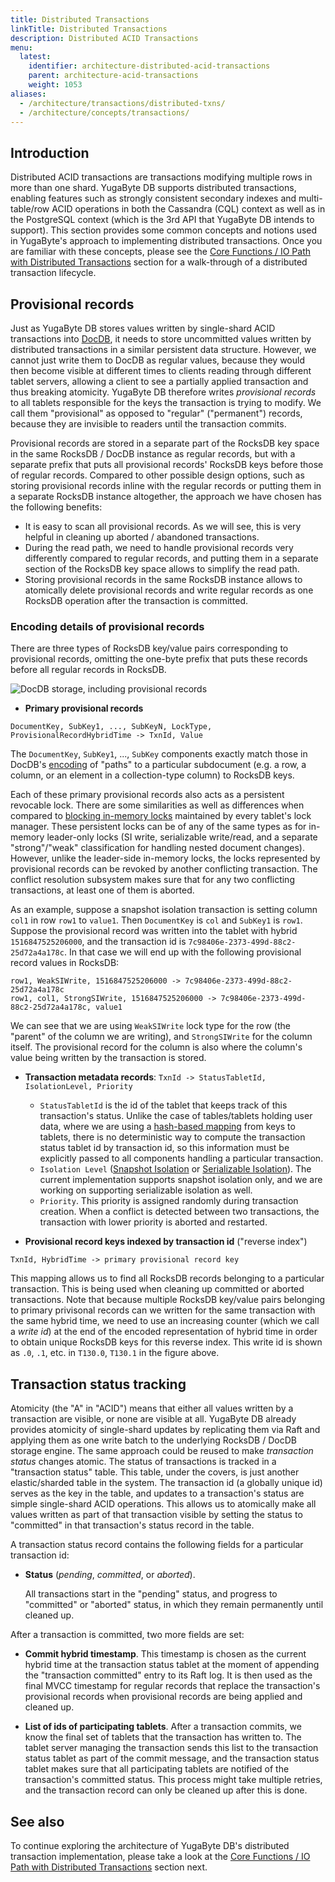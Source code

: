 ```yaml
---
title: Distributed Transactions
linkTitle: Distributed Transactions
description: Distributed ACID Transactions
menu:
  latest:
    identifier: architecture-distributed-acid-transactions
    parent: architecture-acid-transactions
    weight: 1053
aliases:
  - /architecture/transactions/distributed-txns/
  - /architecture/concepts/transactions/
---
```


## Introduction

Distributed ACID transactions are transactions modifying multiple rows in more than one shard.
YugaByte DB supports distributed transactions, enabling features such as strongly consistent
secondary indexes and multi-table/row ACID operations in both the Cassandra (CQL) context as well as
in the PostgreSQL context (which is the 3rd API that YugaByte DB intends to support). This section
provides some common concepts and notions used in YugaByte's approach to implementing distributed
transactions.  Once you are familiar with these concepts, please see the [Core Functions / IO Path
with Distributed Transactions](../transactional-io-path/) section for a
walk-through of a distributed transaction lifecycle.

## Provisional records

Just as YugaByte DB stores values written by single-shard ACID transactions into
[DocDB](../../concepts/persistence/), it needs to store uncommitted values written by
distributed transactions in a similar persistent data structure. However, we cannot just write them
to DocDB as regular values, because they would then become visible at different times to clients
reading through different tablet servers, allowing a client to see a partially applied transaction
and thus breaking atomicity.  YugaByte DB therefore writes *provisional records* to all tablets
responsible for the keys the transaction is trying to modify. We call them "provisional" as opposed
to "regular" ("permanent") records, because they are invisible to readers until the transaction
commits.

Provisional records are stored in a separate part of the RocksDB key space in the same RocksDB /
DocDB instance as regular records, but with a separate prefix that puts all provisional records'
RocksDB keys before those of regular records. Compared to other possible design options, such as
storing provisional records inline with the regular records or putting them in a separate RocksDB
instance altogether, the approach we have chosen has the following benefits:

  - It is easy to scan all provisional records. As we will see, this is very helpful in cleaning up
    aborted / abandoned transactions.
  - During the read path, we need to handle provisional records very differently compared to regular
    records, and putting them in a separate section of the RocksDB key space allows to simplify the
    read path.
  - Storing provisional records in the same RocksDB instance allows to atomically delete provisional
    records and write regular records as one RocksDB operation after the transaction is committed.

### Encoding details of provisional records

There are three types of RocksDB key/value pairs corresponding to provisional records, omitting
the one-byte prefix that puts these records before all regular records in RocksDB.

![DocDB storage, including provisional records](/images/architecture/txn/provisional_record_storage.svg)

  * **Primary provisional records**

  ```
  DocumentKey, SubKey1, ..., SubKeyN, LockType, ProvisionalRecordHybridTime -> TxnId, Value
  ```

  The `DocumentKey`, `SubKey1`, ..., `SubKey` components exactly match those in DocDB's
  [encoding](../../concepts/persistence/#mapping-documents-to-key-value-store) of "paths" to
  a particular subdocument (e.g. a row, a column, or an element in a collection-type column) to
  RocksDB keys.

  Each of these primary provisional records also acts as a persistent revocable lock. There are some
  similarities as well as differences when compared to [blocking in-memory
  locks](../isolation-levels/) maintained by every tablet's lock
  manager. These persistent locks can be of any of the same types as for in-memory leader-only locks
  (SI write, serializable write/read, and a separate "strong"/"weak" classification for handling
  nested document changes).  However, unlike the leader-side in-memory locks, the locks represented
  by provisional records can be revoked by another conflicting transaction.  The conflict resolution
  subsystem makes sure that for any two conflicting transactions, at least one of them is aborted.

  As an example, suppose a snapshot isolation transaction is setting column `col1` in row `row1` to
  `value1`. Then `DocumentKey` is `col` and `SubKey1` is `row1`. Suppose the provisional record was
  written into the tablet with hybrid `1516847525206000`, and the transaction id is
  `7c98406e-2373-499d-88c2-25d72a4a178c`. In that case we will end up with the following provisional
  record values in RocksDB:

  ```
  row1, WeakSIWrite, 1516847525206000 -> 7c98406e-2373-499d-88c2-25d72a4a178c
  row1, col1, StrongSIWrite, 1516847525206000 -> 7c98406e-2373-499d-88c2-25d72a4a178c, value1
  ```

  We can see that we are using `WeakSIWrite` lock type for the row (the "parent" of the column we
  are writing), and `StrongSIWrite` for the column itself. The provisional record for the column is
  also where the column's value being written by the transaction is stored.

  * **Transaction metadata records**: `TxnId -> StatusTabletId, IsolationLevel, Priority`
    - `StatusTabletId` is the id of the tablet that keeps track of this transaction's status.
      Unlike the case of tables/tablets holding user data, where we are using a [hash-based
      mapping](../../concepts/sharding/) from keys to tablets, there is no deterministic way
      to compute the transaction status tablet id by transaction id, so this information must be
      explicitly passed to all components handling a particular transaction.
    - `Isolation Level` ([Snapshot Isolation](https://en.wikipedia.org/wiki/Snapshot_isolation) or
      [Serializable Isolation](https://en.wikipedia.org/wiki/Serializability)). The current
      implementation supports snapshot isolation only, and we are working on supporting serializable
      isolation as well.
    - `Priority`. This priority is assigned randomly during transaction creation. When a conflict
      is detected between two transactions, the transaction with lower priority is
      aborted and restarted.

  * **Provisional record keys indexed by transaction id** ("reverse index")
```
TxnId, HybridTime -> primary provisional record key
```

  This mapping allows us to find all RocksDB records belonging to a particular transaction.  This is
  being used when cleaning up committed or aborted transactions. Note that because multiple RocksDB
  key/value pairs belonging to primary privisonal records can we written for the same transaction
  with the same hybrid time, we need to use an increasing counter (which we call a *write id*) at
  the end of the encoded representation of hybrid time in order to obtain unique RocksDB keys for
  this reverse index. This write id is shown as `.0`, `.1`, etc. in `T130.0`, `T130.1` in the figure
  above.


## Transaction status tracking

Atomicity (the "A" in "ACID") means that either all values written by a transaction are visible, or
none are visible at all. YugaByte DB already provides atomicity of single-shard updates by
replicating them via Raft and applying them as one write batch to the underlying RocksDB / DocDB
storage engine. The same approach could be reused to make *transaction status* changes atomic.  The status of transactions is tracked in a "transaction status" table. This table, under the covers, is just another elastic/sharded table in the system. The transaction id (a globally unique id) serves as the key in the table, and updates to a transaction's status are simple single-shard ACID operations. This allows us to atomically make all values written as part of that transaction visible by setting the status to "committed" in that transaction's status record in the table.

A transaction status record contains the following fields for a particular transaction id:

  * **Status** (*pending*, *committed*, or *aborted*).

    All transactions start in the "pending" status, and progress to "committed" or "aborted" status,
    in which they remain permanently until cleaned up.

After a transaction is committed, two more fields are set:

  * **Commit hybrid timestamp**. This timestamp is chosen as the current hybrid time at the
    transaction status tablet at the moment of appending the "transaction committed" entry to its
    Raft log. It is then used as the final MVCC timestamp for regular records that replace the
    transaction's provisional records when provisional records are being applied and cleaned up.

  * **List of ids of participating tablets**. After a transaction commits, we know the final set of
    tablets that the transaction has written to. The tablet server managing the transaction sends
    this list to the transaction status tablet as part of the commit message, and the transaction
    status tablet makes sure that all participating tablets are notified of the transaction's
    committed status. This process might take multiple retries, and the transaction record can only
    be cleaned up after this is done.


## See also

To continue exploring the architecture of YugaByte DB's distributed transaction implementation,
please take a look at the [Core Functions / IO Path with Distributed Transactions](../transactional-io-path/) section next.
